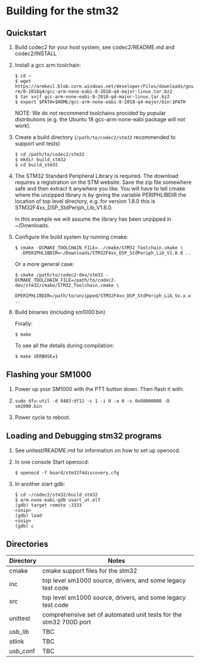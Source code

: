 # Building for the stm32

## Quickstart

1. Build codec2 for your host system, see codec2/README.md and codec2/INSTALL

2. Install a gcc arm toolchain:
   ```
   $ cd ~
   $ wget https://armkeil.blob.core.windows.net/developer/Files/downloads/gnu-rm/8-2018q4/gcc-arm-none-eabi-8-2018-q4-major-linux.tar.bz2
   $ tar xvjf gcc-arm-none-eabi-8-2018-q4-major-linux.tar.bz2
   $ export $PATH=$HOME/gcc-arm-none-eabi-8-2018-q4-major/bin:$PATH
   ```

   NOTE: We do not recommend toolchains provided by popular
   distributions (e.g. the Ubuntu 18 gcc-arm-none-eabi package will not
   work).
   
3. Create a build directory (```/path/to/codec2/stm32``` recommended to support unit tests)
   ```
   $ cd /path/to/codec2/stm32
   $ mkdir build_stm32
   $ cd build_stm32
   ```
  
4. The STM32 Standard Peripheral Library is required. The download
   requires a registration on the STM website.  Save the zip file
   somewhere safe and then extract it anywhere you like. You will have
   to tell cmake where the unzipped library is by giving the variable
   PERIPHLIBDIR the location of top level directory, e.g. for version
   1.8.0 this is STM32F4xx_DSP_StdPeriph_Lib_V1.8.0.

   In this example we will assume the library has been unzipped in ~/Downloads.

5. Configure the build system by running cmake:

   ```
   $ cmake -DCMAKE_TOOLCHAIN_FILE=../cmake/STM32_Toolchain.cmake \
     -DPERIPHLIBDIR=~/Downloads/STM32F4xx_DSP_StdPeriph_Lib_V1.8.0 ..
   ```
   Or a more general case:
   ```
   $ cmake /path/to/codec2-dev/stm32 -DCMAKE_TOOLCHAIN_FILE=/path/to/codec2-dev/stm32/cmake/STM32_Toolchain.cmake \
     -DPERIPHLIBDIR=/path/to/unzipped/STM32F4xx_DSP_StdPeriph_Lib_Vx.x.x ..
   ```
   
6. Build binaries (including sm1000.bin)

   Finally:
   ```
   $ make
   ```
   To see all the details during compilation:
   ```
   $ make VERBOSE=1
   ```
   
## Flashing your SM1000

1. Power up your SM1000 with the PTT button down.  Then flash it with:
   
2. ```
   sudo dfu-util -d 0483:df11 -c 1 -i 0 -a 0 -s 0x08000000 -D sm1000.bin
   ```
3. Power cycle to reboot.
   
## Loading and Debugging stm32 programs

1. See unitest/README.md for information on how to set up openocd.

2. In one console Start openocd:
   ```
   $ openocd -f board/stm32f4discovery.cfg

   ```

3. In another start gdb:
   ```
   $ cd ~/codec2/stm32/build_stm32
   $ arm-none-eabi-gdb usart_ut.elf
   (gdb) target remote :3333
   <snip>
   (gdb) load
   <snip>
   (gdb) c
   
   ```

## Directories

Directory | Notes 
---|---
cmake | cmake support files for the stm32
inc | top level sm1000 source, drivers, and some legacy test code
src | top level sm1000 source, drivers, and some legacy test code
unittest | comprehensive set of automated unit tests for the stm32 700D port
usb_lib | TBC 
stlink | TBC
usb_conf | TBC
